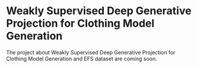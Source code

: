# Weakly Supervised Deep Generative Projection for Clothing Model Generation
The project about Weakly Supervised Deep Generative Projection for Clothing Model Generation and EFS dataset are coming soon.
